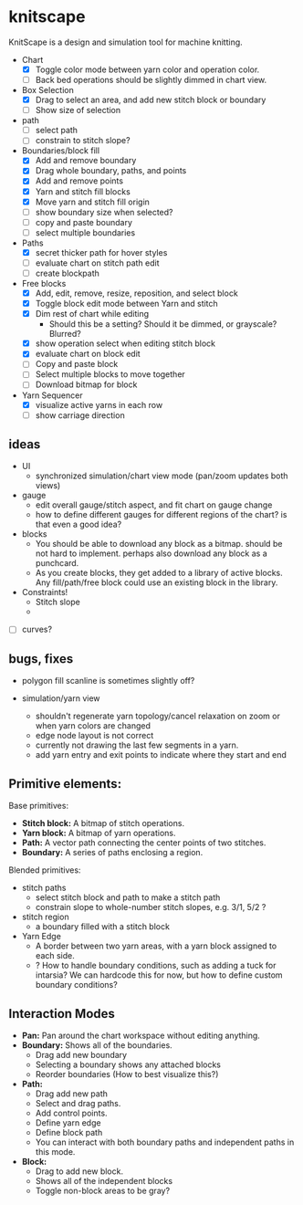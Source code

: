 # knitscape

KnitScape is a design and simulation tool for machine knitting.

- Chart
  - [x] Toggle color mode between yarn color and operation color.
  - [ ] Back bed operations should be slightly dimmed in chart view.
- Box Selection
  - [x] Drag to select an area, and add new stitch block or boundary
  - [ ] Show size of selection
- path
  - [ ] select path
  - [ ] constrain to stitch slope?
- Boundaries/block fill
  - [x] Add and remove boundary
  - [x] Drag whole boundary, paths, and points
  - [x] Add and remove points
  - [x] Yarn and stitch fill blocks
  - [x] Move yarn and stitch fill origin
  - [ ] show boundary size when selected?
  - [ ] copy and paste boundary
  - [ ] select multiple boundaries
- Paths
  - [x] secret thicker path for hover styles
  - [ ] evaluate chart on stitch path edit
  - [ ] create blockpath
- Free blocks
  - [x] Add, edit, remove, resize, reposition, and select block
  - [x] Toggle block edit mode between Yarn and stitch
  - [x] Dim rest of chart while editing
    - Should this be a setting? Should it be dimmed, or grayscale? Blurred?
  - [x] show operation select when editing stitch block
  - [x] evaluate chart on block edit
  - [ ] Copy and paste block
  - [ ] Select multiple blocks to move together
  - [ ] Download bitmap for block
- Yarn Sequencer
  - [x] visualize active yarns in each row
  - [ ] show carriage direction

## ideas

- UI
  - synchronized simulation/chart view mode (pan/zoom updates both views)
- gauge
  - edit overall gauge/stitch aspect, and fit chart on gauge change
  - how to define different gauges for different regions of the chart? is that
    even a good idea?
- blocks
  - You should be able to download any block as a bitmap. should be not hard to
    implement. perhaps also download any block as a punchcard.
  - As you create blocks, they get added to a library of active blocks. Any
    fill/path/free block could use an existing block in the library.
- Constraints!
  - Stitch slope
  -
- [ ] curves?

## bugs, fixes

- polygon fill scanline is sometimes slightly off?

- simulation/yarn view
  - shouldn't regenerate yarn topology/cancel relaxation on zoom or when yarn
    colors are changed
  - edge node layout is not correct
  - currently not drawing the last few segments in a yarn.
  - add yarn entry and exit points to indicate where they start and end

## Primitive elements:

Base primitives:

- **Stitch block:** A bitmap of stitch operations.
- **Yarn block:** A bitmap of yarn operations.
- **Path:** A vector path connecting the center points of two stitches.
- **Boundary:** A series of paths enclosing a region.

Blended primitives:

- stitch paths
  - select stitch block and path to make a stitch path
  - constrain slope to whole-number stitch slopes, e.g. 3/1, 5/2 ?
- stitch region
  - a boundary filled with a stitch block
- Yarn Edge
  - A border between two yarn areas, with a yarn block assigned to each side.
  - ? How to handle boundary conditions, such as adding a tuck for intarsia? We
    can hardcode this for now, but how to define custom boundary conditions?

## Interaction Modes

- **Pan:** Pan around the chart workspace without editing anything.
- **Boundary:** Shows all of the boundaries.
  - Drag add new boundary
  - Selecting a boundary shows any attached blocks
  - Reorder boundaries (How to best visualize this?)
- **Path:**
  - Drag add new path
  - Select and drag paths.
  - Add control points.
  - Define yarn edge
  - Define block path
  - You can interact with both boundary paths and independent paths in this
    mode.
- **Block:**
  - Drag to add new block.
  - Shows all of the independent blocks
  - Toggle non-block areas to be gray?
